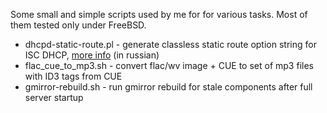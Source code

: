 Some small and simple scripts used by me for for various tasks. Most of them tested only under FreeBSD.

* dhcpd-static-route.pl - generate classless static route option string for ISC DHCP, [more info](http://ospf-ripe.livejournal.com/5488.html) (in russian)
* flac_cue_to_mp3.sh - convert flac/wv image + CUE to set of mp3 files with ID3 tags from CUE
* gmirror-rebuild.sh - run gmirror rebuild for stale components after full server startup
